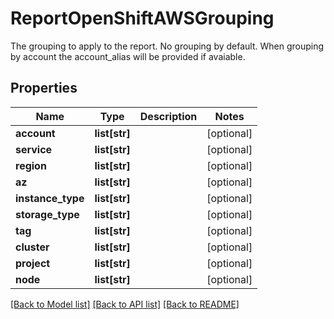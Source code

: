 # ReportOpenShiftAWSGrouping

The grouping to apply to the report. No grouping by default. When grouping by account the account_alias will be provided if avaiable.
## Properties
Name | Type | Description | Notes
------------ | ------------- | ------------- | -------------
**account** | **list[str]** |  | [optional] 
**service** | **list[str]** |  | [optional] 
**region** | **list[str]** |  | [optional] 
**az** | **list[str]** |  | [optional] 
**instance_type** | **list[str]** |  | [optional] 
**storage_type** | **list[str]** |  | [optional] 
**tag** | **list[str]** |  | [optional] 
**cluster** | **list[str]** |  | [optional] 
**project** | **list[str]** |  | [optional] 
**node** | **list[str]** |  | [optional] 

[[Back to Model list]](../README.md#documentation-for-models) [[Back to API list]](../README.md#documentation-for-api-endpoints) [[Back to README]](../README.md)


